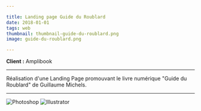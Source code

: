 ```yaml
---

title: Landing page Guide du Roublard
date: 2018-01-01
tags: web
thumbnail: thumbnail-guide-du-roublard.png
image: guide-du-roublard.png

---
```


**Client :** Amplibook

---

Réalisation d'une Landing Page promouvant le livre numérique "Guide du Roublard" de Guillaume Michels.

---

![Photoshop](/images/icons/photoshop.svg)
![Illustrator](/images/icons/illustrator.svg)
